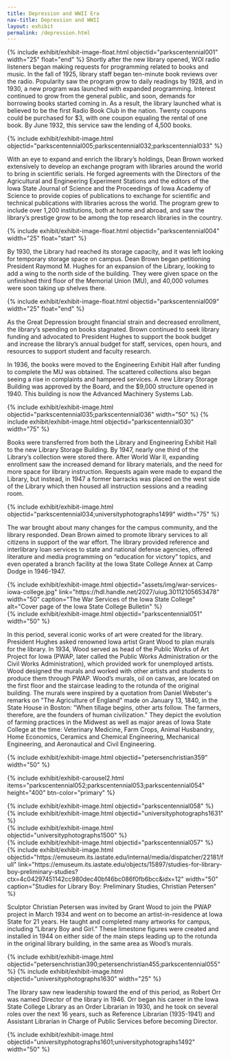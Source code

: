 ```yaml
---
title: Depression and WWII Era
nav-title: Depression and WWII
layout: exhibit
permalink: /depression.html
---
```


{% include exhibit/exhibit-image-float.html objectid="parkscentennial001" width="25" float="end" %}
Shortly after the new library opened, WOI radio listeners began making requests for programming related to books and music. In the fall of 1925, library staff began ten-minute book reviews over the radio. Popularity saw the program grow to daily readings by 1928, and in 1930, a new program was launched with expanded programming. Interest continued to grow from the general public, and soon, demands for borrowing books started coming in. As a result, the library launched what is believed to be the first Radio Book Club in the nation. Twenty coupons could be purchased for $3, with one coupon equaling the rental of one book. By June 1932, this service saw the lending of 4,500 books.

{% include exhibit/exhibit-image.html objectid="parkscentennial005;parkscentennial032;parkscentennial033" %}

With an eye to expand and enrich the library’s holdings, Dean Brown worked extensively to develop an exchange program with libraries around the world to bring in scientific serials. He forged agreements with the Directors of the Agricultural and Engineering Experiment Stations and the editors of the Iowa State Journal of Science and the Proceedings of Iowa Academy of Science to provide copies of publications to exchange for scientific and technical publications with libraries across the world. The program grew to include over 1,200 institutions, both at home and abroad, and saw the library’s prestige grow to be among the top research libraries in the country.

{% include exhibit/exhibit-image-float.html objectid="parkscentennial004" width="25" float="start" %}

By 1930, the Library had reached its storage capacity, and it was left looking for temporary storage space on campus. Dean Brown began petitioning President Raymond M. Hughes for an expansion of the Library, looking to add a wing to the north side of the building. They were given space on the unfinished third floor of the Memorial Union (MU), and 40,000 volumes were soon taking up shelves there.

{% include exhibit/exhibit-image-float.html objectid="parkscentennial009" width="25" float="end" %}

As the Great Depression brought financial strain and decreased enrollment, the library’s spending on books stagnated. Brown continued to seek library funding and advocated to President Hughes to support the book budget and increase the library’s annual budget for staff, services, open hours, and resources to support student and faculty research.

In 1936, the books were moved to the Engineering Exhibit Hall after funding to complete the MU was obtained. The scattered collections also began seeing a rise in complaints and hampered services. A new Library Storage Building was approved by the Board, and the $9,000 structure opened in 1940. This building is now the Advanced Machinery Systems Lab. 

{% include exhibit/exhibit-image.html objectid="parkscentennial035;parkscentennial036" width="50" %}
{% include exhibit/exhibit-image.html objectid="parkscentennial030" width="75" %}

Books were transferred from both the Library and Engineering Exhibit Hall to the new Library Storage Building. By 1947, nearly one third of the Library’s collection were stored there.  After World War II, expanding enrollment saw the increased demand for library materials, and the need for more space for library instruction. Requests again were made to expand the Library, but instead, in 1947 a former barracks was placed on the west side of the Library which then housed all instruction sessions and a reading room.

{% include exhibit/exhibit-image.html objectid="parkscentennial034;universityphotographs1499" width="75" %}

The war brought about many changes for the campus community, and the library responded. Dean Brown aimed to promote library services to all citizens in support of the war effort. The library provided reference and interlibrary loan services to state and national defense agencies, offered literature and media programming on “education for victory” topics, and even operated a branch facility at the Iowa State College Annex at Camp Dodge in 1946-1947.

<div class="container my-4">
    <div class="row">
        <div class="col-md-6">
            {% include exhibit/exhibit-image.html objectid="assets/img/war-services-iowa-college.jpg" link="https://hdl.handle.net/2027/uiug.30112105653478" width="50" caption="The War Services of the Iowa State College" alt="Cover page of the Iowa State College Bulletin" %}
        </div>
        <div class="col-md-6">    
            {% include exhibit/exhibit-image.html objectid="parkscentennial051" width="50" %}
        </div>
    </div>    
</div>        

In this period, several iconic works of art were created for the library. President Hughes asked renowned Iowa artist Grant Wood to plan murals for the library. In 1934, Wood served as head of the Public Works of Art Project for Iowa (PWAP, later called the Public Works Administration or the Civil Works Administration), which provided work for unemployed artists. Wood designed the murals and worked with other artists and students to produce them through PWAP. Wood’s murals, oil on canvas, are located on the first floor and the staircase leading to the rotunda of the original building. The murals were inspired by a quotation from Daniel Webster's remarks on "The Agriculture of England" made on January 13, 1840, in the State House in Boston: "When tillage begins, other arts follow. The farmers, therefore, are the founders of human civilization." They depict the evolution of farming practices in the Midwest as well as major areas of Iowa State College at the time: Veterinary Medicine, Farm Crops, Animal Husbandry, Home Economics, Ceramics and Chemical Engineering, Mechanical Engineering, and Aeronautical and Civil Engineering.

{% include exhibit/exhibit-image.html objectid="petersenchristian359" width="50" %}

{% include exhibit/exhibit-carousel2.html items="parkscentennial052;parkscentennial053;parkscentennial054" height="400" btn-color="primary" %}

<div class="container my-4">
    <div class="row">
        <div class="col-md-4">
            {% include exhibit/exhibit-image.html objectid="parkscentennial058" %}
        </div>
        <div class="col-md-4">
            {% include exhibit/exhibit-image.html objectid="universityphotographs1631" %}
        </div>
        <div class="col-md-4">
            {% include exhibit/exhibit-image.html objectid="universityphotographs1500" %}
        </div>
    </div>    
    <div class="row">
        <div class="col-md-6">
            {% include exhibit/exhibit-image.html objectid="parkscentennial057" %}
        </div>
        <div class="col-md-6">
            {% include exhibit/exhibit-image.html objectid="https://emuseum.its.iastate.edu/internal/media/dispatcher/22181/full" link="https://emuseum.its.iastate.edu/objects/15897/studies-for-library-boy-preliminary-studies?ctx=4c04297451142cc980dec40bf46bc086f0fb6bcc&idx=12" width="50" caption="Studies for Library Boy: Preliminary Studies, Christian Petersen" %}
        </div>
    </div>
</div>

Sculptor Christian Petersen was invited by Grant Wood to join the PWAP project in March 1934 and went on to become an artist-in-residence at Iowa State for 21 years. He taught and completed many artworks for campus, including “Library Boy and Girl.” These limestone figures were created and installed in 1944 on either side of the main steps leading up to the rotunda in the original library building, in the same area as Wood’s murals.

{% include exhibit/exhibit-image.html objectid="petersenchristian390;petersenchristian455;parkscentennial055" %}
{% include exhibit/exhibit-image.html objectid="universityphotographs1630" width="25" %}

The library saw new leadership toward the end of this period, as Robert Orr was named Director of the library in 1946.  Orr began his career in the Iowa State College Library as an Order Librarian in 1930, and he took on several roles over the next 16 years, such as Reference Librarian (1935-1941) and Assistant Librarian in Charge of Public Services before becoming Director. 

{% include exhibit/exhibit-image.html objectid="universityphotographs1601;universityphotographs1492" width="50" %}